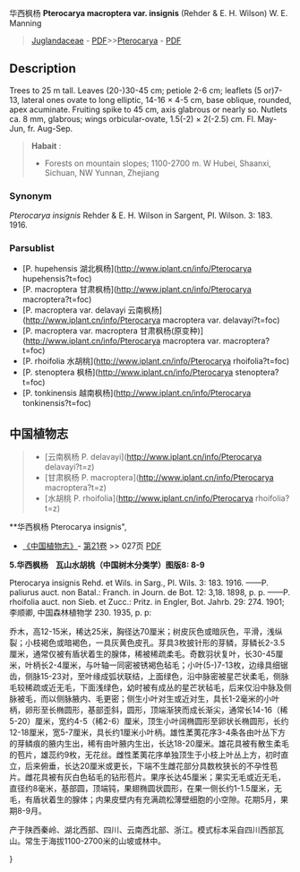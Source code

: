 华西枫杨 **Pterocarya macroptera var. insignis** (Rehder & E. H. Wilson) W. E. Manning

> [Juglandaceae](http://www.iplant.cn/info/Juglandaceae?t=foc) - [PDF](http://www.iplant.cn/foc/pdf/Juglandaceae.pdf)>>[Pterocarya](http://www.iplant.cn/info/Pterocarya?t=foc) - [PDF](http://www.iplant.cn/foc/pdf/Pterocarya.pdf)

## Description

Trees to 25 m tall. Leaves (20-)30-45 cm; petiole 2-6 cm; leaflets (5 or)7-13, lateral ones ovate to long elliptic, 14-16 ×  4-5 cm, base oblique, rounded, apex acuminate. Fruiting spike to 45 cm, axis glabrous or nearly so. Nutlets ca. 8 mm, glabrous; wings orbicular-ovate, 1.5(-2) ×  2(-2.5) cm. Fl. May-Jun, fr. Aug-Sep.

> **Habait** : 
>*  Forests on mountain slopes; 1100-2700 m. W Hubei, Shaanxi, Sichuan, NW Yunnan, Zhejiang

### Synonym
*Pterocarya insignis* Rehder & E. H. Wilson in Sargent, Pl. Wilson. 3: 183. 1916.

### Parsublist

* [P.  hupehensis  湖北枫杨](http://www.iplant.cn/info/Pterocarya hupehensis?t=foc)
* [P.  macroptera  甘肃枫杨](http://www.iplant.cn/info/Pterocarya macroptera?t=foc)
* [P.  macroptera var. delavayi  云南枫杨](http://www.iplant.cn/info/Pterocarya macroptera var. delavayi?t=foc)
* [P.  macroptera var. macroptera  甘肃枫杨(原变种)](http://www.iplant.cn/info/Pterocarya macroptera var. macroptera?t=foc)
* [P.  rhoifolia  水胡桃](http://www.iplant.cn/info/Pterocarya rhoifolia?t=foc)
* [P.  stenoptera  枫杨](http://www.iplant.cn/info/Pterocarya stenoptera?t=foc)
* [P.  tonkinensis  越南枫杨](http://www.iplant.cn/info/Pterocarya tonkinensis?t=foc)

## 中国植物志

> * [云南枫杨  P.  delavayi](http://www.iplant.cn/info/Pterocarya delavayi?t=z)
> * [甘肃枫杨  P.  macroptera](http://www.iplant.cn/info/Pterocarya macroptera?t=z)
> * [水胡桃  P.  rhoifolia](http://www.iplant.cn/info/Pterocarya rhoifolia?t=z)

**华西枫杨 Pterocarya insignis",

* [《中国植物志》](http://www.iplant.cn/frps)- [第21卷](http://www.iplant.cn/frps/vol/21) >> 027页 [PDF](http://www.iplant.cn/frps/pdf/21/027.pdf)

**5.华西枫杨　瓦山水胡桃（中国树木分类学）图版8: 8-9**

Pterocarya insignis Rehd. et Wils. in Sarg., Pl. Wils. 3: 183. 1916. ——P. paliurus auct. non Batal.: Franch. in Journ. de Bot. 12: 3,18. 1898, p. p. ——P. rhoifolia auct. non Sieb. et Zucc.: Pritz. in Engler, Bot. Jahrb. 29: 274. 1901; 李顺卿, 中国森林植物学 230. 1935, p. p:

乔木，高12-15米，稀达25米，胸径达70厘米；树皮灰色或暗灰色，平滑，浅纵裂；小枝褐色或暗褐色，一具灰黄色皮孔。芽具3枚披针形的芽鳞，芽鳞长2-3.5厘米，通常仅被有盾状着生的腺体，稀被稀疏柔毛。奇数羽状复叶，长30-45厘米，叶柄长2-4厘米，与叶轴一同密被锈褐色毡毛；小叶(5-)7-13枚，边缘具细锯齿，侧脉15-23对，至叶缘成弧状联结，上面绿色，沿中脉密被星芒状柔毛，侧脉毛较稀疏或近无毛，下面浅绿色，幼时被有成丛的星芒状毡毛，后来仅沿中脉及侧脉被毛，而以侧脉腋内、毛更密；侧生小叶对生或近对生，具长1-2毫米的小叶柄，卵形至长椭圆形，基部歪斜，圆形，顶端渐狭而成长渐尖，通常长14-16（稀5-20）厘米，宽约4-5（稀2-6）厘米，顶生小叶阔椭圆形至卵状长椭圆形，长约12-18厘米，宽5-7厘米，具长约1厘米小叶柄。雄性葇荑花序3-4条各由叶丛下方的芽鳞痕的腋内生出，稀有由叶腋内生出，长达18-20厘米。雄花具被有散生柔毛的苞片，雄蕊约9枚，无花丝。雌性葇荑花序单独顶生于小枝上叶丛上方，初时直立，后来俯垂，长达20厘米或更长，下端不生雌花部分具数枚狭长的不孕性苞片。雌花具被有灰白色毡毛的钻形苞片。果序长达45厘米；果实无毛或近无毛，直径约8毫米，基部圆，顶端钝，果翅椭圆状圆形，在果一侧长约1-1.5厘米，无毛，有盾状着生的腺体；内果皮壁内有充满疏松薄壁细胞的小空隙。花期5月，果期8-9月。

产于陕西秦岭、湖北西部、四川、云南西北部、浙江。模式标本采自四川西部瓦山。常生于海拔1100-2700米的山坡或林中。

}